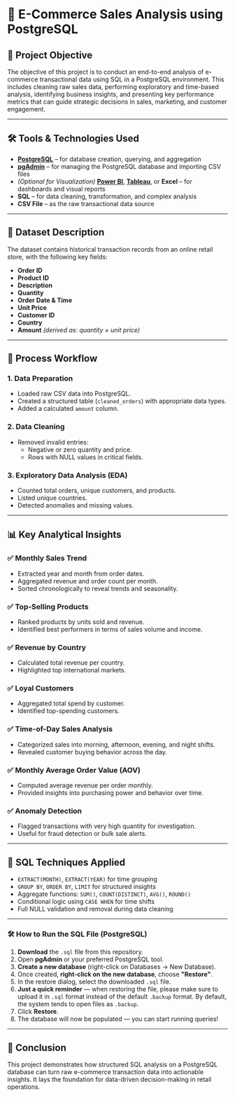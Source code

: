 # 🛒 E-Commerce Sales Analysis using PostgreSQL


## 🧾 Project Objective

The objective of this project is to conduct an end-to-end analysis of e-commerce transactional data using SQL in a PostgreSQL environment. This includes cleaning raw sales data, performing exploratory and time-based analysis, identifying business insights, and presenting key performance metrics that can guide strategic decisions in sales, marketing, and customer engagement.

---

## 🛠️ Tools & Technologies Used

- [**PostgreSQL**](https://www.postgresql.org/download/) – for database creation, querying, and aggregation  
- [**pgAdmin**](https://www.pgadmin.org/download/) – for managing the PostgreSQL database and importing CSV files
- *(Optional for Visualization)* [**Power BI**](https://powerbi.microsoft.com/downloads/), [**Tableau**](https://www.tableau.com/products/desktop/download), or **Excel** – for dashboards and visual reports
- **SQL** – for data cleaning, transformation, and complex analysis  
- **CSV File** – as the raw transactional data source  

---

## 📂 Dataset Description

The dataset contains historical transaction records from an online retail store, with the following key fields:

- **Order ID**
- **Product ID**
- **Description**
- **Quantity**
- **Order Date & Time**
- **Unit Price**
- **Customer ID**
- **Country**
- **Amount** *(derived as: quantity × unit price)*

---

## 🔄 Process Workflow

### 1. Data Preparation
- Loaded raw CSV data into PostgreSQL.
- Created a structured table (`cleaned_orders`) with appropriate data types.
- Added a calculated `amount` column.

### 2. Data Cleaning
- Removed invalid entries:
  - Negative or zero quantity and price.
  - Rows with NULL values in critical fields.

### 3. Exploratory Data Analysis (EDA)
- Counted total orders, unique customers, and products.
- Listed unique countries.
- Detected anomalies and missing values.

---

## 📊 Key Analytical Insights

### ✅ Monthly Sales Trend
- Extracted year and month from order dates.
- Aggregated revenue and order count per month.
- Sorted chronologically to reveal trends and seasonality.

### ✅ Top-Selling Products
- Ranked products by units sold and revenue.
- Identified best performers in terms of sales volume and income.

### ✅ Revenue by Country
- Calculated total revenue per country.
- Highlighted top international markets.

### ✅ Loyal Customers
- Aggregated total spend by customer.
- Identified top-spending customers.

### ✅ Time-of-Day Sales Analysis
- Categorized sales into morning, afternoon, evening, and night shifts.
- Revealed customer buying behavior across the day.

### ✅ Monthly Average Order Value (AOV)
- Computed average revenue per order monthly.
- Provided insights into purchasing power and behavior over time.

### ✅ Anomaly Detection
- Flagged transactions with very high quantity for investigation.
- Useful for fraud detection or bulk sale alerts.

---

## 🧠 SQL Techniques Applied

- `EXTRACT(MONTH)`, `EXTRACT(YEAR)` for time grouping
- `GROUP BY`, `ORDER BY`, `LIMIT` for structured insights
- Aggregate functions: `SUM()`, `COUNT(DISTINCT)`, `AVG()`, `ROUND()`
- Conditional logic using `CASE WHEN` for time shifts
- Full NULL validation and removal during data cleaning

---

### 🛠️ How to Run the SQL File (PostgreSQL)

1. **Download** the `.sql` file from this repository.
2. Open **pgAdmin** or your preferred PostgreSQL tool.
3. **Create a new database** (right-click on Databases → New Database).
4. Once created, **right-click on the new database**, choose **"Restore"**.
5. In the restore dialog, select the downloaded `.sql` file.  
6. **Just a quick reminder** — when restoring the file, please make sure to upload it in `.sql` format instead of the default `.backup` format. By default, the system tends to open files as `.backup`.
7. Click **Restore**.
8. The database will now be populated — you can start running queries!

---

## 📌 Conclusion
This project demonstrates how structured SQL analysis on a PostgreSQL database can turn raw e-commerce transaction data into actionable insights. It lays the foundation for data-driven decision-making in retail operations.
